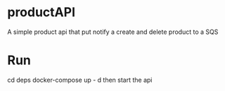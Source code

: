# productAPI
A simple product api that put notify a create and delete product to a SQS
# Run
cd deps
docker-compose up - d
then start the api
